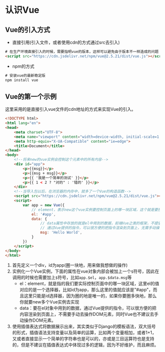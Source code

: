 # 认识Vue

## Vue的引入方式

- 直接引用(引入文件，或者使用cdn的方式通过src去引入)
```html
# 在生产环境直接引入的时候，需要指明vue的版本，这样可以避免由于版本不一样造成的问题
<script src="https://cdn.jsdelivr.net/npm/vue@2.5.21/dist/vue.js"></script>
```

- npm的方式

```html
# 安装vue的最新稳定版
npm install vue
```

## Vue的第一个示例

这里采用的是直接引入vue文件的cdn地址的方式来实现Vue的引入。

```html
<!DOCTYPE html>
<html lang="en">
<head>
    <meta charset="UTF-8">
    <meta name="viewport" content="width=device-width, initial-scale=1.0">
    <meta http-equiv="X-UA-Compatible" content="ie=edge">
    <title>Document</title>
</head>
<body>
    <!--将来new的vue实例会控制这个元素中的所有内容-->
    <div id="app">
        <p>{{msg}}</p>
        <p>{{msg + msg}}</p>
        <p>{{ '我是一个简单的测试' }}</p>
        <p>{{ 1 < 2 ? "对的" : '错的' }}</p>
    </div>
    <!--当导入包以后，在浏览器的内存中，就多了一个Vue的构造函数-->
    <script src="https://cdn.jsdelivr.net/npm/vue@2.5.21/dist/vue.js"></script>
    <script>
        var app = new Vue({
            // element，表示new这个vue实例要控制页面上的哪一块区域，这个就是要控制app这块区域
            el: '#app', 
            data: {
                // data属性中存放的就是el中用到的数据，前端Vue之类的框架，不提倡手动操作DOM元素
                // 通过Vue提供的指令，可以很方便的把指令渲染到页面上，无需手动操作DOM元素
                msg: 'Hello World', 
            }
        })
    </script>
</body>
</html>
```

1. 首先定义一个div，id为app(圈一块地，用来做我想做的操作)
2. 实例化一个Vue实例，下面的属性在vue对象内部会被加上一个`$`符号，因此在调用的时候也需要加上`$`符号，比如`app.$el`，`app.$data.msg`等
   - el：element，就是指的我们要实际控制页面中的哪一块区域，这里el的值对应的是一个选择器，比如id为app，那么这里的值就应该是"#app"，而且这里只能是id选择器，因为圈的地是唯一的，如果你要圈多快地，那么你就要new多个Vue实例去实现
   - data：要在el对象中用到的数据，通过Vue提供的指令，可以很方便的把内容渲染到页面上，不需要手动去操作DOM元素，同时Vue也不建议去手动操作DOM元素。
3. 使用插值表达式将数据展示出来，其实类似于Django的模板语法，双大括号的形式，插值语法支持变量以及简单的运算，比如两个变量相加，或者1+1，又或者直接显示一个简单的字符串也是可以的，亦或是三目运算符也是支持的，但是不建议在插值表达式中体现过多的逻辑，因为不好维护，而且麻烦。

